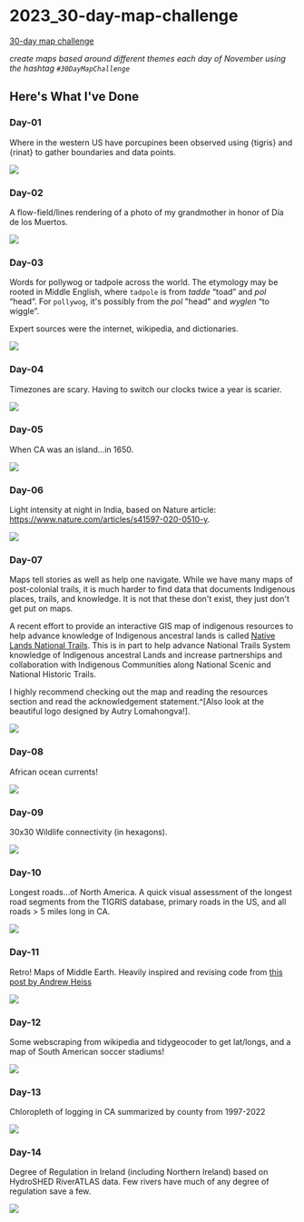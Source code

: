 # 2023_30-day-map-challenge

[30-day map challenge](https://30daymapchallenge.com/)

*create maps based around different themes each day of November using the hashtag `#30DayMapChallenge`*

## Here's What I've Done

### Day-01

Where in the western US have porcupines been observed using {tigris} and {rinat} to gather boundaries and data points.

![](figs/day01-points.png)

### Day-02

A flow-field/lines rendering of a photo of my grandmother in honor of Día de los Muertos.

![](figs/day02-lines.png)

### Day-03

Words for pollywog or tadpole across the world. The etymology may be rooted in Middle English, where `tadpole` is from *tadde* “toad” and *pol* “head”. For  `pollywog`, it's possibly from the *pol* "head" and *wyglen* “to wiggle”.

Expert sources were the internet, wikipedia, and dictionaries.

![](figs/day03-pollygons.png)


### Day-04

Timezones are scary. Having to switch our clocks twice a year is scarier.

![](figs/day04-badmap.png)

### Day-05

When CA was an island...in 1650.

![](figs/day05-analog.png)


### Day-06

Light intensity at night in India, based on Nature article: https://www.nature.com/articles/s41597-020-0510-y.

![](figs/day06-asia-lights.png)

### Day-07

Maps tell stories as well as help one navigate. While we have many maps of post-colonial trails, it is much harder to find data that documents Indigenous places, trails, and knowledge. It is not that these don't exist, they just don't get put on maps. 

A recent effort to provide an interactive GIS map of indigenous resources to help advance knowledge of Indigenous ancestral lands is called [Native Lands National Trails](https://experience.arcgis.com/experience/c98b415eb4b44081a6dcb9e824785846/page/NLNT-Homepage/). This is in part to help advance National Trails System knowledge of Indigenous ancestral Lands and increase partnerships and collaboration with Indigenous Communities along National Scenic and National Historic Trails.

I highly recommend checking out the map and reading the resources section and read the acknowledgement statement.^[Also look at the beautiful logo designed by Autry Lomahongva!].

![](figs/day07-navigation.png)

### Day-08

African ocean currents!

![](figs/day08-africa_small.gif)

### Day-09

30x30 Wildlife connectivity (in hexagons).

![](figs/day09_hexagons_3d_circle_v1.png)

### Day-10

Longest roads...of North America. A quick visual assessment of the longest road segments from the TIGRIS database, primary roads in the US, and all roads > 5 miles long in CA.

![](figs/day10-northamerica-combined.png)

### Day-11

Retro! Maps of Middle Earth. Heavily inspired and revising code from [this post by Andrew Heiss](https://www.andrewheiss.com/blog/2023/04/26/middle-earth-mapping-sf-r-gis/)

![](figs/day11-retro.png)

### Day-12

Some webscraping from wikipedia and tidygeocoder to get lat/longs, and a map of South American soccer stadiums!

![](figs/day12-south-america.png)

### Day-13

Chloropleth of logging in CA summarized by county from 1997-2022

![](figs/day13-chloropleth-logging-titled.png)

### Day-14

Degree of Regulation in Ireland (including Northern Ireland) based on HydroSHED RiverATLAS data. Few rivers have much of any degree of regulation save a few. 

![](figs/day14-europe-rivs-combined.png)
